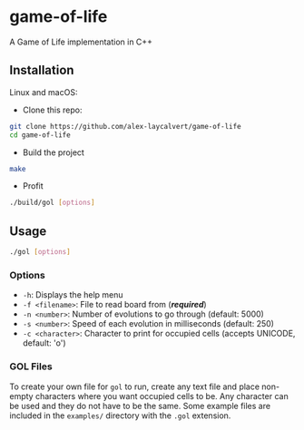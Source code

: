 # game-of-life

A Game of Life implementation in C++

## Installation

Linux and macOS:

- Clone this repo:

```bash
git clone https://github.com/alex-laycalvert/game-of-life
cd game-of-life
```

- Build the project
```bash
make
```

- Profit
```bash
./build/gol [options]
```

## Usage

```bash
./gol [options]
```

### Options

- `-h`: Displays the help menu
- `-f <filename>`: File to read board from (***required***)
- `-n <number>`: Number of evolutions to go through (default: 5000)
- `-s <number>`: Speed of each evolution in milliseconds (default: 250)
- `-c <character>`: Character to print for occupied cells (accepts UNICODE, default: 'o')

### GOL Files

To create your own file for `gol` to run, create any text file and place non-empty characters
where you want occupied cells to be. Any character can be used and they do not have to be the
same. Some example files are included in the `examples/` directory with the `.gol` extension.

